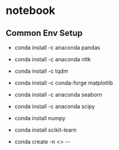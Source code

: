 # notebook

## Common Env Setup
- conda install -c anaconda pandas
- conda install -c anaconda nltk
- conda install -c tqdm
- conda install -c conda-forge matplotlib
- conda install -c anaconda seaborn
- conda install -c anaconda scipy
- conda install numpy
- conda install scikit-learn

- conda create -n <<Name>> --
